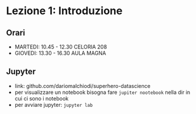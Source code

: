 # Lezione 1: Introduzione
## Orari
- MARTEDI: 10.45 - 12.30 CELORIA 208
- GIOVEDI: 13.30 - 16.30 AULA MAGNA

## Jupyter
- link: github.com/dariomalchiodi/superhero-datascience
- per visualizzare un notebook bisogna fare `jupiter nootebook` nella dir in cui ci sono i notebook
- per avviare jupyter: `jupyter lab`
